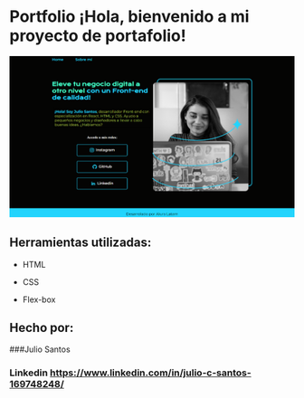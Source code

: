 # Portfolio ¡Hola, bienvenido a mi proyecto de portafolio!

![imagen](https://github.com/juliocafu/portafolio/blob/main/portafolio%202024-08-13%20005832.png)

## Herramientas utilizadas:

* HTML

* CSS

* Flex-box

## Hecho por:

###Julio Santos

### Linkedin https://www.linkedin.com/in/julio-c-santos-169748248/
